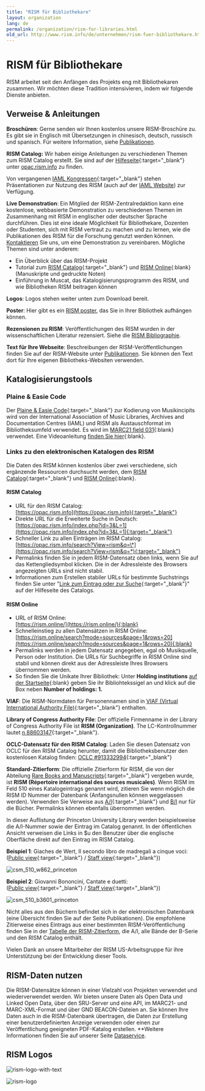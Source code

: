```yaml
---
title: "RISM für Bibliothekare"
layout: organization
lang: de
permalink: /organization/rism-for-libraries.html
old_url: http://www.rism.info/de/unternehmen/rism-fuer-bibliothekare.html
---
```


# RISM für Bibliothekare

RISM arbeitet seit den Anfängen des Projekts eng mit Bibliothekaren zusammen. Wir möchten diese Tradition intensivieren, indem wir folgende Dienste anbieten.

## Verweise & Anleitungen

**Broschüren**: Gerne senden wir Ihnen kostenlos unsere RISM-Broschüre zu. Es gibt sie in Englisch mit Übersetzungen in chinesisch, deutsch, russisch und spanisch. Für weitere Information, siehe [Publikationen](/publications/brochures.html).

**RISM Catalog:** Wir haben einige Anleitungen zu verschiedenen Themen zum  RISM Catalog erstellt. Sie sind auf der [Hilfeseite](https://opac.rism.info/index.php?id=4&L=1&id=4){:target="_blank"} unter [opac.rism.info](http://opac.rism.info) zu finden.

Von vergangenen [IAML Kongressen](/publications.html){:target="_blank"} stehen Präsentationen zur Nutzung des RISM (auch auf der [IAML Website](http://www.iaml.info/r-projects)) zur Verfügung.

**Live Demonstration**: Ein Mitglied der RISM-Zentralredaktion kann eine kostenlose, webbasierte Demonstration zu verschiedenen Themen im Zusammenhang mit RISM in englischer oder deutscher Sprache durchführen. Dies ist eine ideale Möglichkeit für Bibliothekare, Dozenten oder Studenten, sich mit RISM vertraut zu machen und zu lernen, wie die Publikationen des RISM für die Forschung genutzt werden können. [Kontaktieren](mailto:contact@rism.info) Sie uns, um eine Demonstration zu vereinbaren. Mögliche Themen sind unter anderem:

* Ein Überblick über das RISM-Projekt
* Tutorial zum [RISM Catalog](https://opac.rism.info/){:target="_blank"} und [RISM Online](https://rism.online/){:blank} (Manuskripte und gedruckte Noten)
* Einführung in Muscat, das Katalogisierungsprogramm des RISM, und wie Bibliotheken RISM beitragen können

**Logos**: Logos stehen weiter unten zum Download bereit.

**Poster**: Hier gibt es ein [RISM poster](/resources/organization/2019_RISM_poster_web_A1.pdf), das Sie in Ihrer Bibliothek aufhängen können.

**Rezensionen zu RISM**: Veröffentlichungen des RISM wurden in der wissenschaftlichen Literatur rezensiert. Siehe die [RISM Bibliographie](/publications/bibliography.html).

**Text für Ihre Webseite**: Beschreibungen der RISM-Veröffentlichungen finden Sie auf der RISM-Website unter [Publikationen](/publications.html). Sie können den Text dort für Ihre eigenen Bibliotheks-Websiten verwenden.

## Katalogisierungstools

### Plaine & Easie Code
Der [Plaine & Easie Code](https://www.iaml.info/plaine-easie-code){:target="_blank"} zur Kodierung von Musikincipits wird von der International Association of Music Libraries, Archives and Documentation Centres (IAML) und RISM als Austauschformat im Bibliotheksumfeld verwendet. Es wird im [MARC21 field 031](https://www.loc.gov/marc/bibliographic/bd031.html){:blank} verwendet. Eine Videoanleitung [finden Sie hier](/new_at_rism/2021/06/10/plaine-easie-code-new-tutorial.html){:blank}.

### Links zu den elektronischen Katalogen des RISM
Die Daten des RISM können kostenlos über zwei verschiedene, sich ergänzende Ressourcen durchsucht werden, dem [RISM Catalog](https://opac.rism.info){:target="_blank"} und [RISM Online](https://rism.online/){:blank}.  

#### RISM Catalog
* URL für den RISM Catalog:  
[https://opac.rism.info](https://opac.rism.info){:target="_blank"}
* Direkte URL für die Erweiterte Suche in Deutsch:  
[https://opac.rism.info/index.php?id=3&L=1](https://opac.rism.info/index.php?id=3&L=1){:target="_blank"}
* Schneller Link zu allen Einträgen im RISM Catalog:  
[https://opac.rism.info/search?View=rism&q=\*](https://opac.rism.info/search?View=rism&q=*){:target="_blank"}
* Permalinks finden Sie in jedem RISM-Datensatz oben links, wenn Sie auf das Kettengliedsymbol klicken. Die in der Adressleiste des Browsers angezeigten URLs sind nicht stabil.
* Informationen zum Erstellen stabiler URLs für bestimmte Suchstrings finden Sie unter "[Link zum Eintrag oder zur Suche](https://opac.rism.info/index.php?id=8&L=1#c49){:target="_blank"}" auf der Hilfeseite des Catalogs.

#### RISM Online  
* URL of RISM Online:  
[https://rism.online/](https://rism.online/){:blank}  
* Schnelleinstieg zu allen Datensätzen in RISM Online:  
[https://rism.online/search?mode=sources&page=1&rows=20](https://rism.online/search?mode=sources&page=1&rows=20){:blank}  
* Permalinks werden in jedem Datensatz angegeben, egal ob Musikquelle, Person oder Institution. Die URLs für Suchbegriffe in RISM Online sind stabil und können direkt aus der Adressleiste Ihres Browsers übernommen werden.  
* So finden Sie die Unikate Ihrer Bibliothek: Unter **Holding institutions** [auf der Startseite](https://rism.online/){:blank} geben Sie ihr Bibliohtekssigel an und klick auf die Box neben **Number of holdings: 1.**

**VIAF**: Die RISM-Normdaten für Personennamen sind in [VIAF (Virtual International Authority File)](http://www.viaf.org/){:target="_blank"} enthalten.

**Library of Congress Authority File**: Der offizielle Firmenname in der Library of Congress Authority File ist **RISM (Organization)**. The LC-Kontrollnummer lautet [n 88603147](https://lccn.loc.gov/n88603147){:target="_blank"}.

**OCLC-Datensatz für den RISM Catalog**: Laden Sie diesen Datensatz von OCLC für den RISM Catalog herunter, damit die Bibliotheksbenutzer den kostenlosen Katalog finden: [OCLC #913332994](http://www.worldcat.org/oclc/913332994){:target="_blank"}

**Standard-Zitierform**: Die offizielle Zitierform für RISM, die von der Abteilung [Rare Books and Manuscripts](https://rbms.info/scf/?scf_entries=rism-repertoire-international-des-sources-musicales){:target="_blank"} vergeben wurde, ist **RISM (Répertoire international des sources musicales)**. Wenn RISM im Feld 510 eines Katalogeintrags genannt wird, zitieren Sie wenn möglich die RISM ID Nummer der Datenbank (Anfangsnullen können weggelassen werden). Verwenden Sie Verweise aus [A/I](/publications.html#c36){:target="_blank"} und [B/I](/publications.html#c2619) nur für die Bücher. Permalinks können ebenfalls übernommen werden.

In dieser Auflistung der Princeton University Library werden beispielsweise die A/I-Nummer sowie der Eintrag im Catalog genannt. In der öffentlichen Ansicht verweisen die Links in $u den Benutzer über die englische Oberfläche direkt auf den Eintrag im RISM Catalog.

**Beispiel 1**: Giaches de Wert, Il secondo libro de madregali a cinque voci:  
([Public view](https://catalog.princeton.edu/catalog/10096131){:target="_blank"} / [Staff view](https://catalog.princeton.edu/catalog/10096131/staff_view){:target="_blank"})

![csm_510_w862_princeton](/images/organization/csm_510_w862_princeton.jpg)

**Beispiel 2**: Giovanni Bononcini, Cantate e duetti:  
([Public view](https://catalog.princeton.edu/catalog/1751797){:target="_blank"} / [Staff view](https://catalog.princeton.edu/catalog/1751797/staff_view){:target="_blank"})

![csm_510_b3601_princeton](/images/organization/csm_510_b3601_princeton.jpg)

Nicht alles aus den Büchern befindet sich in der elektronischen Datenbank (eine Übersicht finden Sie auf der Seite Publikationen). Die empfohlene Zitierweise eines Eintrags aus einer bestimmten RISM-Veröffentlichung finden Sie in der [Tabelle der RISM-Zitierform]( /resources/organization/RISM_Citation_Styles_2019_06.pdf), die A/I, alle Bände der B-Serie und den RISM Catalog enthält.

Vielen Dank an unsere Mitarbeiter der RISM US-Arbeitsgruppe für ihre Unterstützung bei der Entwicklung dieser Tools.

## RISM-Daten nutzen

Die RISM-Datensätze können in einer Vielzahl von Projekten verwendet und wiederverwendet werden. Wir bieten unsere Daten als Open Data und Linked Open Data, über den SRU-Server und eine API, im MARC21- und MARC-XML-Format und über GND BEACON-Dateien an. Sie können Ihre Daten auch in die RISM-Datenbank übertragen, die Daten zur Erstellung einer benutzerdefinierten Anzeige verwenden oder einen zur Veröffentlichung geeigneten PDF-Katalog erstellen. **Weitere Informationen finden Sie auf unserer Seite [Dataservice](/community/data-services.html#c2671).

## RISM Logos

![rism-logo-with-text](/images/organization/rism-logo-with-text.png)

![rism-logo](/images/organization/rism-logo.png)
